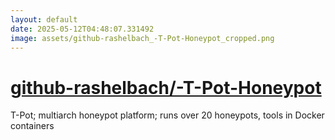 ```yaml
---
layout: default
date: 2025-05-12T04:48:07.331492
image: assets/github-rashelbach_-T-Pot-Honeypot_cropped.png
---
```


# [github-rashelbach/-T-Pot-Honeypot](https://github.com/github-rashelbach/-T-Pot-Honeypot)

T-Pot; multiarch honeypot platform; runs over 20 honeypots, tools in Docker containers
